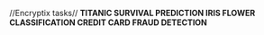 //Encryptix tasks// 
**TITANIC SURVIVAL PREDICTION
IRIS FLOWER CLASSIFICATION
CREDIT CARD FRAUD DETECTION**
